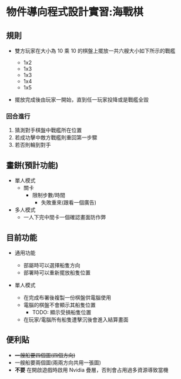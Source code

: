 # 物件導向程式設計實習:海戰棋

## 規則
* 雙方玩家在大小為 10 乘 10 的棋盤上擺放一共六艘大小如下所示的戰艦
  * 1x2
  * 1x3
  * 1x3
  * 1x4
  * 1x5

  
*  擺放完成後由玩家一開始，直到任一玩家投降或是戰艦全毀

### 回合進行
1.  猜測對手棋盤中戰艦所在位置
2. 若成功擊中敵方戰艦則重回第一步驟
3. 若否則輪到對手
 

## 畫餅(預計功能)

* 單人模式
  * 關卡
    * 限制步數/時間
      * 失敗重來(跟看一個廣告)
* 多人模式
  * 一人下完中間卡一個確認畫面防作弊

## 目前功能
* 通用功能
  * 部屬時可以選擇船隻方向
  * 部署時可以重新擺放船隻位置


* 單人模式
  * 在完成布署後複製一份棋盤供電腦使用
  * 電腦的棋盤不會顯示其船隻位置
    * TODO: 顯示受損船隻位置
  * 在玩家/電腦所有船隻遭擊沉後會進入結算畫面

## 便利貼
* ~~一艘船要四個圖(四個方向)~~
* 一艘船要兩個圖(兩兩方向共用一張圖)
* **不要** 在開啟遊戲時啟用 Nvidia 疊層，否則會占用過多資源導致當機  
